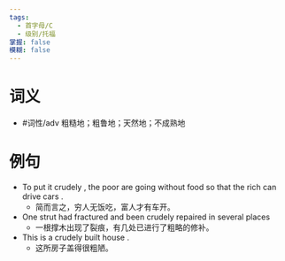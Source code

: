 ```yaml
---
tags:
  - 首字母/C
  - 级别/托福
掌握: false
模糊: false
---
```

# 词义
- #词性/adv  粗糙地；粗鲁地；天然地；不成熟地
# 例句
- To put it crudely , the poor are going without food so that the rich can drive cars .
	- 简而言之，穷人无饭吃，富人才有车开。
- One strut had fractured and been crudely repaired in several places
	- 一根撑木出现了裂痕，有几处已进行了粗略的修补。
- This is a crudely built house .
	- 这所房子盖得很粗陋。
